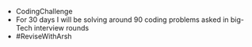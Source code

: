 + CodingChallenge
+ For 30 days I will be solving around 90 coding problems asked in big-Tech interview rounds
+ #ReviseWithArsh
